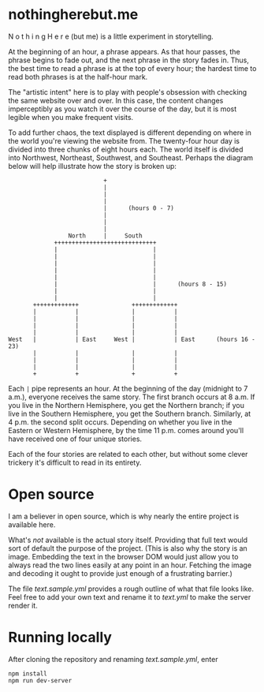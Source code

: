 # nothingherebut.me

N o t h i n g H e r e (but me) is a little experiment in storytelling.

At the beginning of an hour, a phrase appears. As that hour passes, the phrase begins to fade out, and the next phrase in the story fades in. Thus, the best time to read a phrase is at the top of every hour; the hardest time to read both phrases is at the half-hour mark.

The "artistic intent" here is to play with people's obsession with checking the same website over and over. In this case, the content changes imperceptibly as you watch it over the course of the day, but it is most legible when you make frequent visits.

To add further chaos, the text displayed is different depending on where in the world you're viewing the website from. The twenty-four hour day is divided into three chunks of eight hours each. The world itself is divided into Northwest, Northeast, Southwest, and Southeast. Perhaps the diagram below will help illustrate how the story is broken up:

```
                           +
                           |
                           |
                           |
                           |      (hours 0 - 7)
                           |
                           |
                           |
                 North     |     South    
             +++++++++++++++++++++++++++++
             |                           |
             |                           |
             |                           |
             |                           |
             |                           |
             |                           |      (hours 8 - 15)
             |                           |
             |                           |
       +++++++++++++               +++++++++++++
       |           |               |           |
       |           |               |           |
       |           |               |           |
       |           |               |           |
West   |           | East     West |           | East      (hours 16 - 23)
       |           |               |           |
       |           |               |           |
       |           |               |           |
       +           +               +           +
```

Each `|` pipe represents an hour. At the beginning of the day (midnight to 7 a.m.), everyone receives the same story. The first branch occurs at 8 a.m. If you live in the Northern Hemisphere, you get the Northern branch; if you live in the Southern Hemisphere, you get the Southern branch. Similarly, at 4 p.m. the second split occurs. Depending on whether you live in the Eastern or Western Hemisphere, by the time 11 p.m. comes around you'll have received one of four unique stories.

Each of the four stories are related to each other, but without some clever trickery it's difficult to read in its entirety.

# Open source

I am a believer in open source, which is why nearly the entire project is available here.

What's _not_ available is the actual story itself. Providing that full text would sort of default the purpose of the project. (This is also why the story is an image. Embedding the text in the browser DOM would just allow you to always read the two lines easily at any point in an hour. Fetching the image and decoding it ought to provide just enough of a frustrating barrier.)

The file _text.sample.yml_ provides a rough outline of what that file looks like. Feel free to add your own text and rename it to _text.yml_ to make the server render it.

# Running locally

After cloning the repository and renaming _text.sample.yml_, enter

```
npm install
npm run dev-server
```
